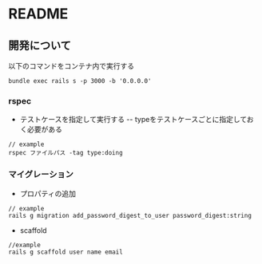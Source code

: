 # README


## 開発について


以下のコマンドをコンテナ内で実行する
```
bundle exec rails s -p 3000 -b '0.0.0.0'
```

### rspec

- テストケースを指定して実行する
-- typeをテストケースごとに指定しておく必要がある

```
// example
rspec ファイルパス -tag type:doing
```


### マイグレーション
- プロパティの追加

```
// example
rails g migration add_password_digest_to_user password_digest:string
```


- scaffold

```
//example
rails g scaffold user name email
```
